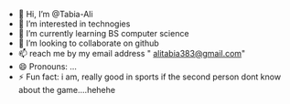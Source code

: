 - 👋 Hi, I’m @Tabia-Ali
- 👀 I’m interested in technogies
- 🌱 I’m currently learning BS computer science
- 💞️ I’m looking to collaborate on github
- 📫 reach me by my email address " alitabia383@gmail.com"
- 😄 Pronouns: ...
- ⚡ Fun fact: i am, really good in sports if the second person dont know about the game....hehehe

<!---
Tabia-Ali/Tabia-Ali is a ✨ special ✨ repository because its `README.md` (this file) appears on your GitHub profile.
You can click the Preview link to take a look at your changes.
--->
